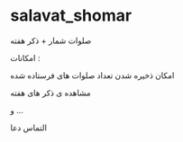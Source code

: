 # salavat_shomar

صلوات شمار + ذکر هفته

امکانات :

امکان ذخیره شدن تعداد صلوات های فرستاده شده

مشاهده ی ذکر های هفته

و ...

التماس دعا
